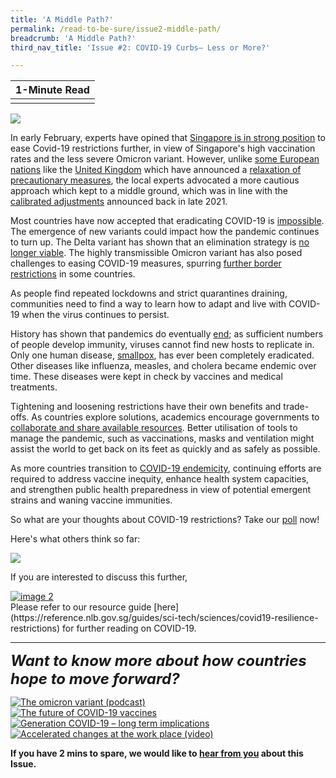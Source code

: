 ```yaml
---
title: 'A Middle Path?'
permalink: /read-to-be-sure/issue2-middle-path/
breadcrumb: 'A Middle Path?'
third_nav_title: 'Issue #2: COVID-19 Curbs— Less or More?'

---
```


| **1-Minute Read** |
| :---------------: |
|                   |

![](https://sure.nlb.gov.sg/images/rtbs2-perspective5-notext.jpg)

In early February, experts have opined that [Singapore is in strong position](https://www.straitstimes.com/singapore/health/singapore-in-strong-position-to-ease-restrictions-further-experts) to ease Covid-19 restrictions further, in view of Singapore's high vaccination rates and the less severe Omicron variant.   However, unlike [some European nations](https://www.dw.com/en/countries-are-relaxing-restrictions-after-omicron-spikes/a-60450812) like the [United Kingdom](https://www.wsj.com/articles/optimism-over-omicron-rises-in-europe-while-biden-says-u-s-has-tools-to-fight-it-11642685759) which have announced a [relaxation of precautionary measures](https://www.reuters.com/world/schools-return-amid-omicron-havoc-hopes-flicker-2022-01-10/), the local experts advocated a more cautious approach which kept to a middle ground, which was in line with the [calibrated adjustments](https://www.moh.gov.sg/news-highlights/details/calibrated-adjustments-in-stabilisation-phase_8Nov2021) announced back in late 2021.      

Most countries have now accepted that eradicating COVID-19 is [impossible](https://www.economist.com/briefing/2021/10/16/how-the-world-learns-to-live-with-covid-19). The emergence of new variants could impact how the pandemic continues to turn up. The Delta variant has shown that an elimination strategy is [no longer viable](https://www.cnbc.com/2021/10/05/zero-covid-strategies-abandoned-in-the-face-of-the-delta-variant.html). The highly transmissible Omicron variant has also posed challenges to easing COVID-19 measures, spurring [further border restrictions](https://www.japantimes.co.jp/news/2021/12/01/asia-pacific/china-covid-zero-omicron/) in some countries. 

<p>As people find repeated lockdowns and strict quarantines draining, communities need to find a way to learn how to adapt and live with COVID-19 when the virus continues to persist.</p>
 <p>History has shown that pandemics do eventually <a href="https://www.straitstimes.com/opinion/from-plague-to-polio-how-do-pandemics-end">end</a>; as sufficient numbers of people develop immunity, viruses cannot find new hosts to replicate in. Only one human disease, <a href="https://asm.org/Articles/2020/March/Disease-Eradication-What-Does-It-Take-to-Wipe-out">smallpox</a>, has ever been completely eradicated. Other diseases like influenza, measles, and cholera became endemic over time. These diseases were kept in check by vaccines and medical treatments.</p> 
<p>Tightening and loosening restrictions have their own benefits and trade-offs. As countries explore solutions, academics encourage governments to <a href="https://www.sciencedirect.com/science/article/pii/S2666776221001988">collaborate and share available resources</a>. Better utilisation of tools to manage the pandemic, such as vaccinations, masks and ventilation might assist the world to get back on its feet as quickly and as safely as possible. </p>
<p>As more countries transition to <a href="https://www.bmj.com/content/375/bmj-2021-067508">COVID-19 endemicity</a>, continuing efforts are required to address vaccine inequity, enhance health system capacities, and strengthen public health preparedness in view of potential emergent strains and waning vaccine immunities. </p>





So what are your thoughts about COVID-19 restrictions? Take our [poll](https://forms.gle/zkBsk2izarbksiQB6) now!

Here's what others think so far:

![](https://sure.nlb.gov.sg/images/rtbs2-poll1-2feb2022.JPG)



If you are interested to discuss this further,

<div>
<div class="row is-multiline">
    <div class="col is-half-desktop is-half-tablet">
<a href="/read-to-be-sure/issue2-conversations/"><img src="https://sure.nlb.gov.sg/images/rtbs2-join-the-convo.jpg" alt="image 2"></a>
</div>    
</div>	
</div>
Please refer to our resource guide [here](https://reference.nlb.gov.sg/guides/sci-tech/sciences/covid19-resilience-restrictions) for further reading on COVID-19.


<hr>



***<font size=5>Want to know more about how countries hope to move forward?</font>***

<div>
<div class="row is-multiline">
    <div class="col is-one-quarter-desktop is-one-quarter-tablet">
<a href="https://www.nature.com/articles/d41586-021-03562-8"><img src="https://sure.nlb.gov.sg/images/rtbs2-perspective5-listen1.jpg" alt="The omicron variant (podcast)"></a>
</div>
    <div class="col is-one-quarter-desktop is-one-quarter-tablet">
<a href="https://www.bbc.com/future/article/20211201-what-will-the-next-generation-of-covid-19-vaccines-be-like"><img src="https://sure.nlb.gov.sg/images/rtbs2-perspective5-read1.jpg" alt="The future of COVID-19 vaccines"></a>
</div>
    <div class="col is-one-quarter-desktop is-one-quarter-tablet">
<a href="https://www.channelnewsasia.com/singapore/big-read-COVID-19-young-people-millenials-generation-z-future-2311476"><img src="https://sure.nlb.gov.sg/images/rtbs2-perspective5-read2.jpg" alt="Generation COVID-19 – long term implications"></a>
</div>
    <div class="col is-one-quarter-desktop is-one-quarter-tablet">
<a href="https://www.mckinsey.com/Videos/video?vid=6233052089001&plyrid=HkOJqCPWdb&aid=56CFE93E-67A1-451D-B5CB-4D3286947974"><img src="https://sure.nlb.gov.sg/images/rtbs2-perspective5-watch1.jpg" alt="Accelerated changes at the work place (video)"></a>
</div>
</div>	
</div>


<b>If you have 2 mins to spare, we would like to  [hear from you](https://forms.gle/NFAYtAWQedbuSKxm8) about this Issue.</b>